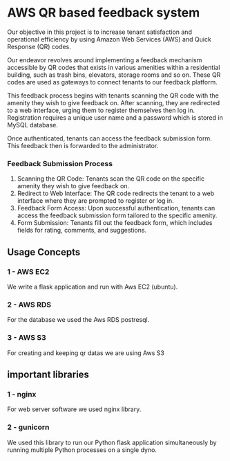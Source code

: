 # AWS QR based feedback system
Our objective in this project is to increase tenant satisfaction and operational efficiency
by using Amazon Web Services (AWS) and Quick Response (QR) codes.

Our endeavor revolves around implementing a feedback mechanism accessible by QR
codes that exists in various amenities within a residential building, such as trash bins, elevators,
storage rooms and so on. These QR codes are used as gateways to connect tenants to our
feedback platform.

This feedback process begins with tenants scanning the QR code with the amenity they
wish to give feedback on. After scanning, they are redirected to a web interface, urging them to
register themselves then log in. Registration requires a unique user name and a password which
is stored in MySQL database.

Once authenticated, tenants can access the feedback submission form. This feedback then
is forwarded to the administrator.
### Feedback Submission Process
1. Scanning the QR Code: Tenants scan the QR code on the specific amenity they wish to give
feedback on.
2. Redirect to Web Interface: The QR code redirects the tenant to a web interface where they are
prompted to register or log in.
3. Feedback Form Access: Upon successful authentication, tenants can access the feedback
submission form tailored to the specific amenity.
4. Form Submission: Tenants fill out the feedback form, which includes fields for rating, comments,
and suggestions.

## Usage Concepts
### 1 - AWS EC2 
We write a flask application and run with Aws EC2 (ubuntu).
### 2 - AWS RDS
For the database we used the Aws RDS postresql.
### 3 - AWS S3 
For creating and keeping qr datas we are using Aws S3

## important libraries
### 1 - nginx
For web server software we used nginx library.
### 2 - gunicorn
We used this library to run our Python flask application simultaneously by running multiple Python processes on a single dyno.

 
 

